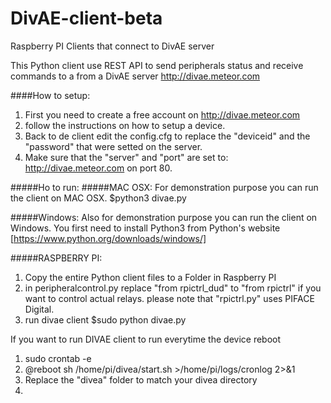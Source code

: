 # DivAE-client-beta
Raspberry PI Clients that connect to DivAE server

This Python client use REST API to send peripherals status and receive commands to a from a DivAE server http://divae.meteor.com

####How to setup:
1. First you need to create a free account on http://divae.meteor.com
2. follow the instructions on how to setup a device.
3. Back to de client edit the config.cfg to replace the "deviceid" and the "password" that were setted on the server.
4. Make sure that the "server" and "port" are set to: http://divae.meteor.com on port 80.

#####Ho to run:
#####MAC OSX:
For demonstration purpose you can run the client on MAC OSX.
$python3 divae.py

#####Windows:
Also for demonstration purpose you can run the client on Windows.
You first need to install Python3 from Python's website
[https://www.python.org/downloads/windows/]

#####RASPBERRY PI:
1. Copy the entire Python client files to a Folder in Raspberry PI
2. in peripheralcontrol.py replace "from rpictrl_dud" to "from rpictrl" if you want to control actual relays.
please note that "rpictrl.py" uses PIFACE Digital.
3. run divae client
$sudo python divae.py

If you want to run DIVAE client to run everytime the device reboot
1. sudo crontab -e
2. @reboot sh /home/pi/divea/start.sh >/home/pi/logs/cronlog 2>&1
3. Replace the "divea" folder to match your divea directory
4. 

